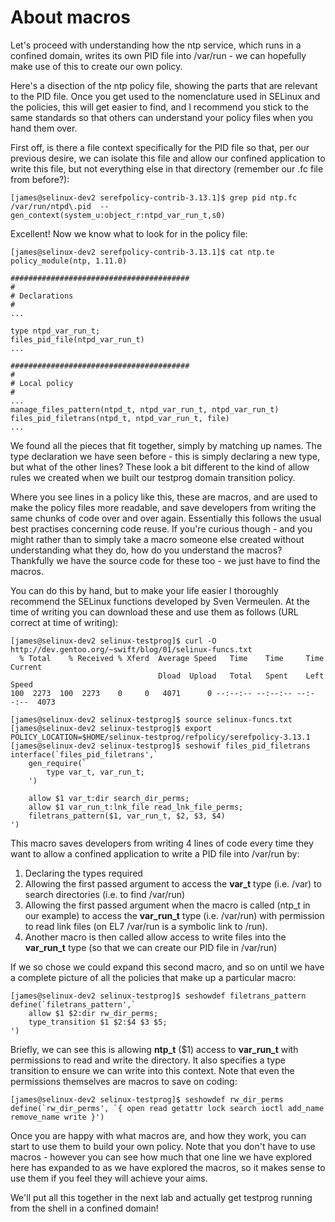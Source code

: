 # About macros

Let's proceed with understanding how the ntp service, which runs in a confined domain, writes its own PID file into /var/run - we can hopefully make use of this to create our own policy.

Here's a disection of the ntp policy file, showing the parts that are relevant to the PID file. Once you get used to the nomenclature used in SELinux and the policies, this will get easier to find, and I recommend you stick to the same standards so that others can understand your policy files when you hand them over.

First off, is there a file context specifically for the PID file so that, per our previous desire, we can isolate this file and allow our confined application to write this file, but not everything else in that directory (remember our .fc file from before?):

```
[james@selinux-dev2 serefpolicy-contrib-3.13.1]$ grep pid ntp.fc
/var/run/ntpd\.pid	--	gen_context(system_u:object_r:ntpd_var_run_t,s0)
```

Excellent! Now we know what to look for in the policy file:

```
[james@selinux-dev2 serefpolicy-contrib-3.13.1]$ cat ntp.te
policy_module(ntp, 1.11.0)

########################################
#
# Declarations
#
...

type ntpd_var_run_t;
files_pid_file(ntpd_var_run_t)
...

########################################
#
# Local policy
#
...
manage_files_pattern(ntpd_t, ntpd_var_run_t, ntpd_var_run_t)
files_pid_filetrans(ntpd_t, ntpd_var_run_t, file)
...
```

We found all the pieces that fit together, simply by matching up names. The type declaration we have seen before - this is simply declaring a new type, but what of the other lines? These look a bit different to the kind of allow rules we created when we built our testprog domain transition policy.

Where you see lines in a policy like this, these are macros, and are used to make the policy files more readable, and save developers from writing the same chunks of code over and over again. Essentially this follows the usual best practises concerning code reuse. If you're curious though - and you might rather than to simply take a macro someone else created without understanding what they do, how do you understand the macros? Thankfully we have the source code for these too - we just have to find the macros.

You can do this by hand, but to make your life easier I thoroughly recommend the SELinux functions developed by Sven Vermeulen. At the time of writing you can download these and use them as follows (URL correct at time of writing):

```
[james@selinux-dev2 selinux-testprog]$ curl -O http://dev.gentoo.org/~swift/blog/01/selinux-funcs.txt
  % Total    % Received % Xferd  Average Speed   Time    Time     Time  Current
                                 Dload  Upload   Total   Spent    Left  Speed
100  2273  100  2273    0     0   4071      0 --:--:-- --:--:-- --:--:--  4073

[james@selinux-dev2 selinux-testprog]$ source selinux-funcs.txt
[james@selinux-dev2 selinux-testprog]$ export POLICY_LOCATION=$HOME/selinux-testprog/refpolicy/serefpolicy-3.13.1
[james@selinux-dev2 selinux-testprog]$ seshowif files_pid_filetrans
interface(`files_pid_filetrans',`
	gen_require(`
		type var_t, var_run_t;
	')

	allow $1 var_t:dir search_dir_perms;
	allow $1 var_run_t:lnk_file read_lnk_file_perms;
	filetrans_pattern($1, var_run_t, $2, $3, $4)
')
```

This macro saves developers from writing 4 lines of code every time they want to allow a confined application to write a PID file into /var/run by:

1. Declaring the types required
2. Allowing the first passed argument to access the **var_t** type (i.e. /var) to search directories (i.e. to find /var/run)
3. Allowing the first passed argument when the macro is called (ntp_t in our example) to access the **var_run_t** type (i.e. /var/run) with permission to read link files (on EL7 /var/run is a symbolic link to /run).
4. Another macro is then called allow access to write files into the **var_run_t** type (so that we can create our PID file in /var/run)

If we so chose we could expand this second macro, and so on until we have a complete picture of all the policies that make up a particular macro:

```
[james@selinux-dev2 selinux-testprog]$ seshowdef filetrans_pattern
define(`filetrans_pattern',`
	allow $1 $2:dir rw_dir_perms;
	type_transition $1 $2:$4 $3 $5;
')
```

Briefly, we can see this is allowing **ntp_t** ($1) access to **var_run_t** with permissions to read and write the directory. It also specifies a type transition to ensure we can write into this context. Note that even the permissions themselves are macros to save on coding:

```
[james@selinux-dev2 selinux-testprog]$ seshowdef rw_dir_perms
define(`rw_dir_perms', `{ open read getattr lock search ioctl add_name remove_name write }')
```

Once you are happy with what macros are, and how they work, you can start to use them to build your own policy. Note that you don't have to use macros - however you can see how much that one line we have explored here has expanded to as we have explored the macros, so it makes sense to use them if you feel they will achieve your aims.

We'll put all this together in the next lab and actually get testprog running from the shell in a confined domain!

